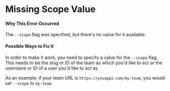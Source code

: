 # Missing Scope Value

#### Why This Error Occurred

The `--scope` flag was specified, but there's no value for it available.

#### Possible Ways to Fix It

In order to make it work, you need to specify a value for the `--scope` flag. This needs to be the slug or ID of the team as which you'd like to act or the username or ID of a user you'd like to act as.

As an example, if your team URL is `https://youappz.com/my-team`, you would set `--scope` to `my-team`.
